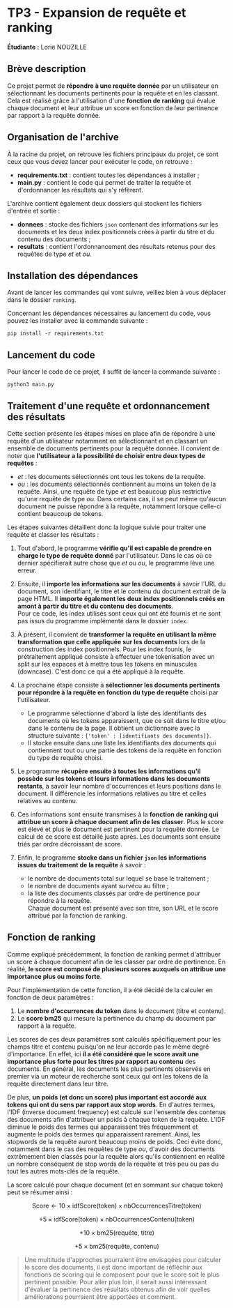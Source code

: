# TP3 - Expansion de requête et ranking 

**Étudiante :** Lorie NOUZILLE

## Brève description

Ce projet permet de **répondre à une requête donnée** par un utilisateur en sélectionnant les documents pertinents pour la requête et en les classant. Cela est réalisé grâce à l'utilisation d'une **fonction de ranking** qui évalue chaque document et leur attribue un score en fonction de leur pertinence par rapport à la requête donnée.

## Organisation de l'archive 

À la racine du projet, on retrouve les fichiers principaux du projet, ce sont ceux que vous devez lancer pour exécuter le code, on retrouve : 
*   **requirements.txt** : contient toutes les dépendances à installer ;
*   **main.py** : contient le code qui permet de traiter la requête et d'ordonnancer les résultats qui s'y réfèrent. 

L'archive contient également deux dossiers qui stockent les fichiers d'entrée et sortie : 
*   **donnees** : stocke des fichiers `json` contenant des informations sur les documents et les deux index positionnels crées à partir du titre et du contenu des documents ; 
*   **resultats** : contient l'ordonnancement des résultats retenus pour des requêtes de type *et* et *ou*.

## Installation des dépendances 

Avant de lancer les commandes qui vont suivre, veillez bien à vous déplacer dans le dossier `ranking`. 

Concernant les dépendances nécessaires au lancement du code, vous pouvez les installer avec la commande suivante : 

```
pip install -r requirements.txt
```

## Lancement du code 

Pour lancer le code de ce projet, il suffit de lancer la commande suivante : 

```
python3 main.py
```

## Traitement d'une requête et ordonnancement des résultats

Cette section présente les étapes mises en place afin de répondre à une requête d'un utilisateur notamment en sélectionnant et en classant un ensemble de documents pertinents pour la requête donnée. Il convient de noter que **l'utilisateur a la possibilité de choisir entre deux types de requêtes** : 
*   *et* : les documents sélectionnés ont tous les tokens de la requête.
*   *ou* : les documents sélectionnés contiennent au moins un token de la requête. 
Ainsi, une requête de type *et* est beaucoup plus restrictive qu'une requête de type *ou*. Dans certains cas, il se peut même qu'aucun document ne puisse répondre à la requête, notamment lorsque celle-ci contient beaucoup de tokens. 

Les étapes suivantes détaillent donc la logique suivie pour traiter une requête et classer les résultats : 

1. Tout d'abord, le programme **vérifie qu'il est capable de prendre en charge le type de requête donné** par l'utilisateur. Dans le cas où ce dernier spécifierait autre chose que *et* ou *ou*, le programme lève une erreur. 

2. Ensuite, il **importe les informations sur les documents** à savoir l'URL du document, son identifiant, le titre et le contenu du document extrait de la page HTML. Il **importe également les deux index positionnels créés en amont à partir du titre et du contenu des documents**.        
Pour ce code, les index utilisés sont ceux qui ont été fournis et ne sont pas issus du programme implémenté dans le dossier `index`. 

3. À présent, il convient de **transformer la requête en utilisant la même transformation que celle appliquée sur les documents** lors de la construction des index positionnels. Pour les index founis, le prétraitement appliqué consiste à effectuer une tokenisation avec un split sur les espaces et à mettre tous les tokens en minuscules (downcase). C'est donc ce qui a été appliqué à la requête. 

4. La prochaine étape consiste à **sélectionner les documents pertinents pour répondre à la requête en fonction du type de requête** choisi par l'utilisateur. 
    * Le programme sélectionne d'abord la liste des identifiants des documents où les tokens apparaissent, que ce soit dans le titre et/ou dans le contenu de la page. Il obtient un dictionnaire avec la structure suivante : `{'token' : [identifiants des documents]}`.
    * Il stocke ensuite dans une liste les identifiants des documents qui contiennent tout ou une partie des tokens de la requête en fonction du type de requête choisi. 

5. Le programme **récupère ensuite à toutes les informations qu'il possède sur les tokens et leurs informations dans les documents restants**, à savoir leur nombre d'occurrences et leurs positions dans le document. Il différencie les informations relatives au titre et celles relatives au contenu. 

6. Ces informations sont ensuite transmises à la **fonction de ranking qui attribue un score à chaque document afin de les classer**. Plus le score est élevé et plus le document est pertinent pour la requête donnée. Le calcul de ce score est détaillé juste après. Les documents sont ensuite triés par ordre décroissant de score. 

7. Enfin, le programme **stocke dans un fichier `json` les informations issues du traitement de la requête** à savoir :
    * le nombre de documents total sur lequel se base le traitement ;
    * le nombre de documents ayant survécu au filtre ;
    * la liste des documents classés par ordre de pertinence pour répondre à la requête.          
    Chaque document est présenté avec son titre, son URL et le score attribué par la fonction de ranking. 

## Fonction de ranking 

Comme expliqué précédemment, la fonction de ranking permet d'attribuer un score à chaque document afin de les classer par ordre de pertinence. En réalité, **le score est composé de plusieurs scores auxquels on attribue une importance plus ou moins forte**.

Pour l'implémentation de cette fonction, il a été décidé de la calculer en fonction de deux paramètres : 
1. Le **nombre d'occurrences du token** dans le document (titre et contenu).
2. Le **score bm25** qui mesure la pertinence du champ du document par rapport à la requête. 

Les scores de ces deux paramètres sont calculés spécifiquement pour les champs titre et contenu puisqu'on ne leur accorde pas le même degré d'importance. En effet, ici **il a été considéré que le score avait une importance plus forte pour les titres par rapport au contenu** des documents.  En général, les documents les plus pertinents observés en premier via un moteur de recherche sont ceux qui ont les tokens de la requête directement dans leur titre.

De plus, **un poids (et donc un score) plus important est accordé aux tokens qui ont du sens par rapport aux stop words**. En d'autres termes, l'IDF (inverse document frequency) est calculé sur l'ensemble des contenus des documents afin d'attribuer un poids à chaque token de la requête. L'IDF diminue le poids des termes qui apparaissent très fréquemment et augmente le poids des termes qui apparaissent rarement. Ainsi, les stopwords de la requête auront beaucoup moins de poids. Ceci évite donc, notamment dans le cas des requêtes de type *ou*, d'avoir des documents extrêmement bien classés pour la requête alors qu'ils contiennent en réalité un nombre conséquent de stop words de la requête et très peu ou pas du tout les autres mots-clés de la requête. 

La score calculé pour chaque document (et en sommant sur chaque token) peut se résumer ainsi : 

```math
\text{Score} \leftarrow 10 \times \text{idfScore(token)} \times \text {nbOccurrencesTitre(token)} 
```
```math
+ 5 \times \text{idfScore(token)} \times \text{nbOccurrencesContenu(token)} 
```
```math
+ 10 \times \text{bm25(requête, titre)} 
```
```math
+ 5 \times \text{bm25(requête, contenu)}
```

> Une multitude d'approches pourraient être envisagées pour calculer le score des documents, il est donc important de réfléchir aux fonctions de scoring qui le composent pour que le score soit le plus pertinent possible. Pour aller plus loin, il serait aussi intéressant d'évaluer la pertinence des résultats obtenus afin de voir quelles améliorations pourraient être apportées et comment. 
